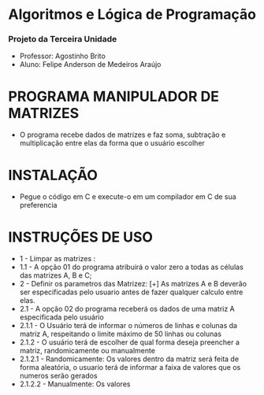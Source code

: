 # Algoritmos e Lógica de Programação
### Projeto da Terceira Unidade
* Professor:  Agostinho Brito
* Aluno:      Felipe Anderson de Medeiros Araújo
# PROGRAMA MANIPULADOR DE MATRIZES
* O programa recebe dados de matrizes e faz soma, subtração e multiplicação entre elas da forma que o usuário escolher
# INSTALAÇÃO
* Pegue o código em C e execute-o em um compilador em C de sua preferencia
# INSTRUÇÕES DE USO
* 1 - Limpar as matrizes :
* 1.1 - A opção 01 do programa atribuirá o valor zero a todas as células das matrizes A, B e C;
* 2 - Definir os parametros das Matrizez:
    [+] As matrizes A e B deverão ser especificadas pelo usuario antes de fazer qualquer calculo entre elas.
* 2.1 - A opção 02 do programa receberá os dados de uma matriz A especificada pelo usuário
* 2.1.1 - O Usuário terá de informar o números de linhas e colunas da matriz A, respeitando o limite máximo de 50 linhas ou colunas
* 2.1.2 - O usuário terá de escolher de qual forma deseja preencher a matriz, randomicamente ou manualmente
* 2.1.2.1 - Randomicamente:   Os valores dentro da matriz será feita de forma aleatória, o usuario terá de informar a faixa de valores que os numeros serão gerados
* 2.1.2.2 - Manualmente:      Os valores 

